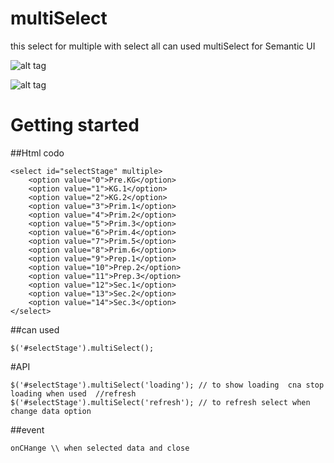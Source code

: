 # multiSelect
this select for multiple with select all
can used multiSelect for Semantic UI 

![alt tag](http://s9.postimg.org/6tqzmm1b3/image.png)

![alt tag](http://s27.postimg.org/opepoughf/image.png)
# Getting started
##Html codo
```
<select id="selectStage" multiple>
    <option value="0">Pre.KG</option>
    <option value="1">KG.1</option>
    <option value="2">KG.2</option>
    <option value="3">Prim.1</option>
    <option value="4">Prim.2</option>
    <option value="5">Prim.3</option>
    <option value="6">Prim.4</option>
    <option value="7">Prim.5</option>
    <option value="8">Prim.6</option>
    <option value="9">Prep.1</option>
    <option value="10">Prep.2</option>
    <option value="11">Prep.3</option>
    <option value="12">Sec.1</option>
    <option value="13">Sec.2</option>
    <option value="14">Sec.3</option>
</select>
```
##can used
```
$('#selectStage').multiSelect();
```
#API
```
$('#selectStage').multiSelect('loading'); // to show loading  cna stop loading when used  //refresh
$('#selectStage').multiSelect('refresh'); // to refresh select when change data option
```
##event
```
onCHange \\ when selected data and close
```
